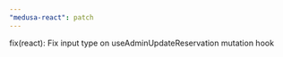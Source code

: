 ```yaml
---
"medusa-react": patch
---
```


fix(react): Fix input type on useAdminUpdateReservation mutation hook
